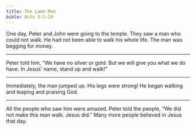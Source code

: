 ```yaml
---
title: The Lame Man
bible: Acts 3:1–10
---
```


One day, Peter and John were going
to the temple. They saw a man
who could not walk. He had not
been able to walk his whole life.
The man was begging for money.

---

Peter told him, “We have no silver or gold.
But we will give you what we do have.
In Jesus’ name, stand up and walk!”

---

Immediately, the man jumped up.
His legs were strong! He began
walking and leaping and praising God.

---

All the people who saw him were amazed.
Peter told the people, “We did not
make this man walk. Jesus did.” Many
more people believed in Jesus that day.

